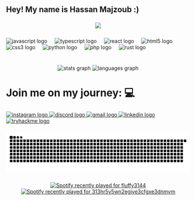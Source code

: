 <h2 align="left">Hey! My name is Hassan Majzoub :)</h2>

###

<div align="center">
  <img height="300" src="https://gifdb.com/images/high/purple-cat-typing-at-work-n2ihfrdznlm2m5fc.gif"  />
</div>

###

<div align="left">
  <img src="https://cdn.jsdelivr.net/gh/devicons/devicon/icons/javascript/javascript-original.svg" height="50" alt="javascript logo"  />
  <img width="12" />
  <img src="https://cdn.jsdelivr.net/gh/devicons/devicon/icons/typescript/typescript-original.svg" height="50" alt="typescript logo"  />
  <img width="12" />
  <img src="https://cdn.jsdelivr.net/gh/devicons/devicon/icons/react/react-original.svg" height="50" alt="react logo"  />
  <img width="12" />
  <img src="https://cdn.jsdelivr.net/gh/devicons/devicon/icons/html5/html5-original.svg" height="50" alt="html5 logo"  />
  <img width="12" />
  <img src="https://cdn.jsdelivr.net/gh/devicons/devicon/icons/css3/css3-original.svg" height="50" alt="css3 logo"  />
  <img width="12" />
  <img src="https://cdn.jsdelivr.net/gh/devicons/devicon/icons/python/python-original.svg" height="50" alt="python logo"  />
  <img width="12" />
  <img src="https://cdn.jsdelivr.net/gh/devicons/devicon/icons/php/php-original.svg" height="50" alt="php logo"  />
  <img width="12" />
  <img src="https://cdn.jsdelivr.net/gh/devicons/devicon/icons/rust/rust-original.svg" height="50" alt="rust logo"  />
</div>

###

<br clear="both">

<div align="center">
  <img src="https://github-readme-stats.vercel.app/api?username=fluffy29&hide_title=false&hide_rank=false&show_icons=true&include_all_commits=true&count_private=true&disable_animations=false&theme=dracula&locale=en&hide_border=false" height="150" alt="stats graph"  />
  <img src="https://github-readme-stats.vercel.app/api/top-langs?username=fluffy29&locale=en&hide_title=false&layout=compact&card_width=320&langs_count=5&theme=dracula&hide_border=false" height="150" alt="languages graph"  />
</div>

###

<h1 align="left">Join me on my journey: 💻</h1>

###

<div align="left">
  <a href="https://www.instagram.com/hassanmajzoub1/" target="_blank">
    <img src="https://img.shields.io/static/v1?message=Instagram&logo=instagram&label=&color=E4405F&logoColor=white&labelColor=&style=for-the-badge" height="35" alt="instagram logo"  />
  </a>
  <a href="https://www.discord.com/fluffy3144/" target="_blank">
    <img src="https://img.shields.io/static/v1?message=Discord&logo=discord&label=&color=7289DA&logoColor=white&labelColor=&style=for-the-badge" height="35" alt="discord logo"  />
  </a>
  <a href="hmajzoub12@gmail.com" target="_blank">
    <img src="https://img.shields.io/static/v1?message=Gmail&logo=gmail&label=&color=D14836&logoColor=white&labelColor=&style=for-the-badge" height="35" alt="gmail logo"  />
  </a>
  <a href="https://www.linkedin.com/in/hassan-majzoub/" target="_blank">
    <img src="https://img.shields.io/static/v1?message=LinkedIn&logo=linkedin&label=&color=0077B5&logoColor=white&labelColor=&style=for-the-badge" height="35" alt="linkedin logo"  />
  </a>
  <a href="https://tryhackme.com/r/p/Hassanmajzoub" target="_blank">
    <img src="https://img.shields.io/static/v1?message=TryHackMe&logo=tryhackme&label=&color=88cc14&logoColor=white&labelColor=&style=for-the-badge" height="35" alt="tryhackme logo"  />
  </a>
</div>

###

<picture>
  <source media="(prefers-color-scheme: dark)" srcset="https://raw.githubusercontent.com/fluffy29/fluffy29/output/github-snake-dark.svg" />
  <source media="(prefers-color-scheme: light)" srcset="https://raw.githubusercontent.com/fluffy29/fluffy29/output/github-snake.svg" />
  <img alt="github-snake" src="https://raw.githubusercontent.com/fluffy29/fluffy29/output/github-snake.svg" />
</picture>

###

<div align="center">
  <a href="https://open.spotify.com/user/fluffy3144">
    <img src="https://spotify-recently-played-readme.vercel.app/api?user=fluffy3144&count=1&unique=true" alt="Spotify recently played for fluffy3144" />
  </a>
  <br>
  <a href="https://open.spotify.com/user/313hr5y5wn2egjye3cfgxe3dnmym">
    <img src="https://spotify-recently-played-readme.vercel.app/api?user=313hr5y5wn2egjye3cfgxe3dnmym" alt="Spotify recently played for 313hr5y5wn2egjye3cfgxe3dnmym" />
  </a>
</div>

###
